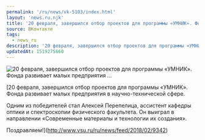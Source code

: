 ```yaml
---
permalink: '/ru/news/vk-5103/index.html'
layout: 'news.ru.njk'
title: '20 февраля, завершился отбор проектов для программы «УМНИК». Фонда развивает малых предприятия …'
source: ВКонтакте
tags:
  - news_ru
description: '20 февраля, завершился отбор проектов для программы «УМНИК». Фонда развивает малых предприятия …'
updatedAt: 1519275660
---
```

![20 февраля, завершился отбор проектов для программы «УМНИК». Фонда развивает малых предприятия …](https://sun9-76.userapi.com/c840136/v840136056/79e11/mtl9dkXumnY.jpg)

[20 февраля, завершился отбор проектов для программы «УМНИК». Фонда развивает малых предприятия в научно-технической сфере.

Одним из победителей стал Алексей Перепелица, ассистент кафедры оптики и спектроскопии физического факультета. Он выиграл в направлении «Современные материалы и технологии их создания».

Поздравляем!](http://www.vsu.ru/ru/news/feed/2018/02/9342)
